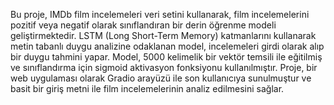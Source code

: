 Bu proje, IMDb film incelemeleri veri setini kullanarak, film incelemelerini pozitif veya negatif olarak sınıflandıran bir derin öğrenme modeli geliştirmektedir. LSTM (Long Short-Term Memory) katmanlarını kullanarak metin tabanlı duygu analizine odaklanan model, incelemeleri girdi olarak alıp bir duygu tahmini yapar. Model, 5000 kelimelik bir vektör temsili ile eğitilmiş ve sınıflandırma için sigmoid aktivasyon fonksiyonu kullanılmıştır. Proje, bir web uygulaması olarak Gradio arayüzü ile son kullanıcıya sunulmuştur ve basit bir giriş metni ile film incelemelerinin analiz edilmesini sağlar.
